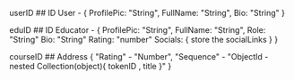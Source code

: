 userID ## ID
User - {
ProfilePic: "String",
FullName: "String",
Bio: "String"
}

eduID ## ID
Educator - {
ProfilePic: "String",
FullName: "String",
Role: "String"
Bio: "String"
Rating: "number"
Socials: { store the socialLinks }
}

courseID ## Address {
"Rating" - "Number",
"Sequence" - "ObjectId - nested Collection(object){ tokenID , title }"
}
